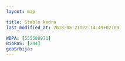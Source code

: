 ```yaml
---
layout: map

title: Stablo kedra
last_modified_at: 2018-05-21T22:14:49+02:00

WDPA: [555588971]
BioRaS: [244]
geoSrbija:
---
```


